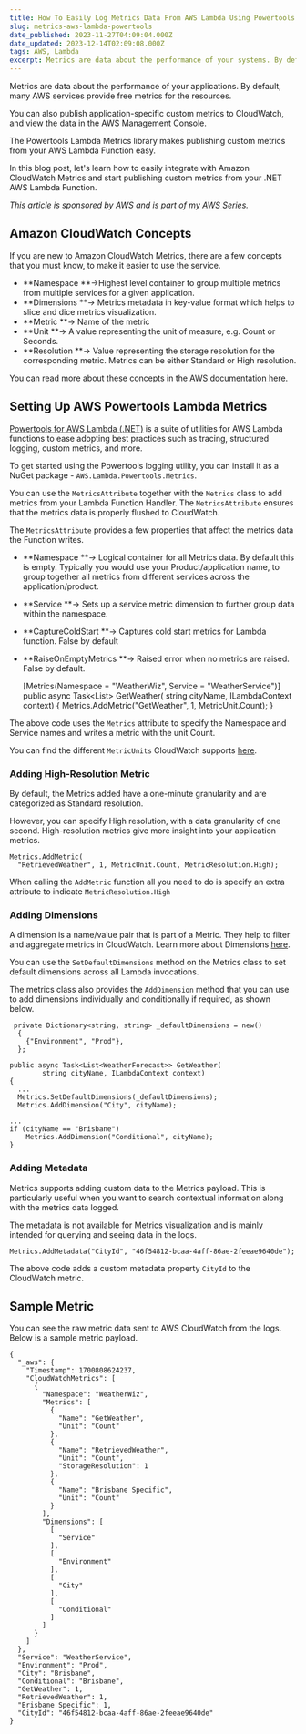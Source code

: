 ```yaml
---
title: How To Easily Log Metrics Data From AWS Lambda Using Powertools Library
slug: metrics-aws-lambda-powertools
date_published: 2023-11-27T04:09:04.000Z
date_updated: 2023-12-14T02:09:08.000Z
tags: AWS, Lambda
excerpt: Metrics are data about the performance of your systems. By default, many AWS services provide free metrics for the resources. The Powertools Lambda Metrics library makes publishing custom metrics from your AWS Lambda Function easy. 
---
```


Metrics are data about the performance of your applications. By default, many AWS services provide free metrics for the resources.

You can also publish application-specific custom metrics to CloudWatch, and view the data in the AWS Management Console.

The Powertools Lambda Metrics library makes publishing custom metrics from your AWS Lambda Function easy. 

In this blog post, let's learn how to easily integrate with Amazon CloudWatch Metrics and start publishing custom metrics from your .NET AWS Lambda Function.

*This article is sponsored by AWS and is part of my *[*AWS Series*](__GHOST_URL__/tag/aws/)*.*

## Amazon CloudWatch Concepts

If you are new to Amazon CloudWatch Metrics, there are a few concepts that you must know, to make it easier to use the service.

- **Namespace **→Highest level container to group multiple metrics from multiple services for a given application.
- **Dimensions **→ Metrics metadata in key-value format which helps to slice and dice metrics visualization.
- **Metric **→ Name of the metric
- **Unit **→ A value representing the unit of measure, e.g. Count or Seconds.
- **Resolution **→ Value representing the storage resolution for the corresponding metric. Metrics can be either Standard or High resolution.

You can read more about these concepts in the [AWS documentation here.](https://docs.aws.amazon.com/AmazonCloudWatch/latest/monitoring/cloudwatch_concepts.html)

## Setting Up AWS Powertools Lambda Metrics

[Powertools for AWS Lambda (.NET)](https://docs.powertools.aws.dev/lambda/dotnet/?ref=rahulpnath.com) is a suite of utilities for AWS Lambda functions to ease adopting best practices such as tracing, structured logging, custom metrics, and more.

To get started using the Powertools logging utility, you can install it as a NuGet package - `AWS.Lambda.Powertools.Metrics`.

You can use the `MetricsAttribute` together with the `Metrics` class to add metrics from your Lambda Function Handler. The `MetricsAttribute` ensures that the metrics data is properly flushed to CloudWatch. 

The `MetricsAttribute` provides a few properties that affect the metrics data the Function writes.

- **Namespace **→ Logical container for all Metrics data. By default this is empty. Typically you would use your Product/application name, to group together all metrics from different services across the application/product.
- **Service **→ Sets up a service metric dimension to further group data within the namespace. 
- **CaptureColdStart **→ Captures cold start metrics for Lambda function. False by default
- **RaiseOnEmptyMetrics **→ Raised error when no metrics are raised. False by default.

    [Metrics(Namespace = "WeatherWiz", Service = "WeatherService")]
    public async Task<List<WeatherForecast>> GetWeather(
        string cityName, ILambdaContext context)
    {
        Metrics.AddMetric("GetWeather", 1, MetricUnit.Count);
    }

The above code uses the `Metrics` attribute to specify the Namespace and Service names and writes a metric with the unit Count.

You can find the different `MetricUnits` CloudWatch supports [here](https://docs.aws.amazon.com/AmazonCloudWatch/latest/monitoring/cloudwatch_concepts.html#Unit).

### Adding High-Resolution Metric

By default, the Metrics added have a one-minute granularity and are categorized as Standard resolution. 

However, you can specify High resolution, with a data granularity of one second. High-resolution metrics give more insight into your application metrics.

    Metrics.AddMetric(
      "RetrievedWeather", 1, MetricUnit.Count, MetricResolution.High);

When calling the `AddMetric` function all you need to do is specify an extra attribute to indicate `MetricResolution.High`

### Adding Dimensions

A dimension is a name/value pair that is part of a Metric. They help to filter and aggregate metrics in CloudWatch. Learn more about Dimensions [here](https://docs.aws.amazon.com/AmazonCloudWatch/latest/monitoring/cloudwatch_concepts.html#Dimension).

You can use the `SetDefaultDimensions` method on the Metrics class to set default dimensions across all Lambda invocations. 

The metrics class also provides the `AddDimension` method that you can use to add dimensions individually and conditionally if required, as shown below.

     private Dictionary<string, string> _defaultDimensions = new()
      {
        {"Environment", "Prod"},
      };
    
    public async Task<List<WeatherForecast>> GetWeather(
            string cityName, ILambdaContext context)
    {
      ...
      Metrics.SetDefaultDimensions(_defaultDimensions);
      Metrics.AddDimension("City", cityName);
    
    ...
    if (cityName == "Brisbane")
        Metrics.AddDimension("Conditional", cityName);
    }

### Adding Metadata

Metrics supports adding custom data to the Metrics payload. This is particularly useful when you want to search contextual information along with the metrics data logged.

The metadata is not available for Metrics visualization and is mainly intended for querying and seeing data in the logs.

    Metrics.AddMetadata("CityId", "46f54812-bcaa-4aff-86ae-2feeae9640de");

The above code adds a custom metadata property `CityId` to the CloudWatch metric.

## Sample Metric

You can see the raw metric data sent to AWS CloudWatch from the logs. Below is a  sample metric payload.

    {
      "_aws": {
        "Timestamp": 1700808624237,
        "CloudWatchMetrics": [
          {
            "Namespace": "WeatherWiz",
            "Metrics": [
              {
                "Name": "GetWeather",
                "Unit": "Count"
              },
              {
                "Name": "RetrievedWeather",
                "Unit": "Count",
                "StorageResolution": 1
              },
              {
                "Name": "Brisbane Specific",
                "Unit": "Count"
              }
            ],
            "Dimensions": [
              [
                "Service"
              ],
              [
                "Environment"
              ],
              [
                "City"
              ],
              [
                "Conditional"
              ]
            ]
          }
        ]
      },
      "Service": "WeatherService",
      "Environment": "Prod",
      "City": "Brisbane",
      "Conditional": "Brisbane",
      "GetWeather": 1,
      "RetrievedWeather": 1,
      "Brisbane Specific": 1,
      "CityId": "46f54812-bcaa-4aff-86ae-2feeae9640de"
    }

